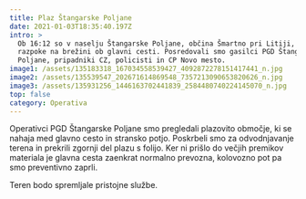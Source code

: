 ```yaml
---
title: Plaz Štangarske Poljane
date: 2021-01-03T18:35:40.197Z
intro: >
  Ob 16:12 so v naselju Štangarske Poljane, občina Šmartno pri Litiji, opazili
  razpoke na brežini ob glavni cesti. Posredovali smo gasilci PGD Štangarske
  Poljane, pripadniki CZ, policisti in CP Novo mesto. 
image1: /assets/135183318_167034558539427_4092872278151417441_n.jpg
image2: /assets/135539547_202671614869548_7357213090653820626_n.jpg
image3: /assets/135931256_1446163702441839_2584480740224145070_n.jpg
top: false
category: Operativa
---
```

Operativci PGD Štangarske Poljane smo pregledali plazovito območje, ki se nahaja med glavno cesto in stransko potjo. Poskrbeli smo za odvodnjavanje terena in prekrili zgornji del plazu s folijo. Ker ni prišlo do večjih premikov materiala je glavna cesta zaenkrat normalno prevozna, kolovozno pot pa smo preventivno zaprli.

Teren bodo spremljale pristojne službe.
